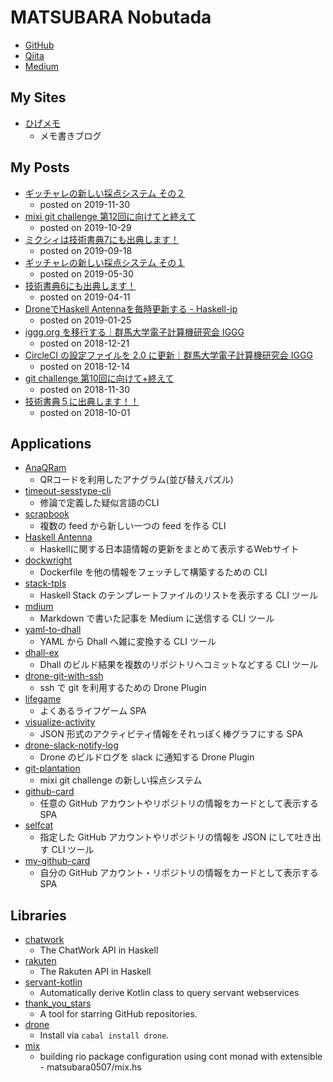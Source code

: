 # MATSUBARA Nobutada
- [GitHub](https://github.com/matsubara0507)
- [Qiita](https://qiita.com/matsubara0507)
- [Medium](https://medium.com/@nobutada)

## My Sites
- [ひげメモ](http://matsubara0507.github.io)
    - メモ書きブログ

## My Posts
- [ギッチャレの新しい採点システム その２](https://medium.com/mixi-developers/mgc-with-git-plantation-part2-7329ad46dd8f)
    - posted on 2019-11-30
- [mixi git challenge 第12回に向けてと終えて](https://medium.com/mixi-developers/mixi-git-challenge-12-4efc1fafe26e)
    - posted on 2019-10-29
- [ミクシィは技術書典7にも出典します！](https://medium.com/mixi-developers/techbookfest7-960fa7786555)
    - posted on 2019-09-18
- [ギッチャレの新しい採点システム その１](https://medium.com/mixi-developers/mgc-with-git-plantation-part1-7b9387059366)
    - posted on 2019-05-30
- [技術書典6にも出典します！](https://medium.com/mixi-developers/%E6%8A%80%E8%A1%93%E6%9B%B8%E5%85%B86%E3%81%AB%E3%82%82%E5%87%BA%E5%85%B8%E3%81%97%E3%81%BE%E3%81%99-85415d6ba804)
    - posted on 2019-04-11
- [DroneでHaskell Antennaを毎時更新する - Haskell-jp](http://haskell.jp/blog/posts/2019/hourly-antenna.html)
    - posted on 2019-01-25
- [iggg.org を移行する｜群馬大学電子計算機研究会 IGGG](http://iggg.github.io/2018/12/22/replace-iggg-org/)
    - posted on 2018-12-21
- [CircleCI の設定ファイルを 2.0 に更新｜群馬大学電子計算機研究会 IGGG](http://iggg.github.io/2018/12/15/update-circleci-2/)
    - posted on 2018-12-14
- [git challenge 第10回に向けて+終えて](https://medium.com/mixi-developers/git-challenge-%E7%AC%AC10%E5%9B%9E%E3%81%AB%E5%90%91%E3%81%91%E3%81%A6-%E7%B5%82%E3%81%88%E3%81%A6-575d02a6602)
    - posted on 2018-11-30
- [技術書典５に出典します！！](https://medium.com/mixi-developers/%E6%8A%80%E8%A1%93%E6%9B%B8%E5%85%B8%EF%BC%95%E3%81%AB%E5%87%BA%E5%85%B8%E3%81%97%E3%81%BE%E3%81%99-9cde1c8417e5)
    - posted on 2018-10-01

## Applications
- [AnaQRam](http://github.com/matsubara0507/AnaQRam)
    - QRコードを利用したアナグラム(並び替えパズル)
- [timeout-sesstype-cli](http://github.com/matsubara0507/timeout-sesstype.hs)
    - 修論で定義した疑似言語のCLI
- [scrapbook](https://github.com/matsubara0507/scrapbook)
    - 複数の feed から新しい一つの feed を作る CLI
- [Haskell Antenna](https://github.com/haskell-jp/antenna)
    - Haskellに関する日本語情報の更新をまとめて表示するWebサイト
- [dockwright](https://github.com/matsubara0507/dockwright)
    - Dockerfile を他の情報をフェッチして構築するための CLI
- [stack-tpls](https://github.com/matsubara0507/stack-tpls)
    - Haskell Stack のテンプレートファイルのリストを表示する CLI ツール
- [mdium](https://github.com/matsubara0507/mdium)
    - Markdown で書いた記事を Medium に送信する CLI ツール
- [yaml-to-dhall](https://github.com/matsubara0507/yaml-to-dhall)
    - YAML から Dhall へ雑に変換する CLI ツール
- [dhall-ex](https://github.com/matsubara0507/dhall-ex)
    - Dhall のビルド結果を複数のリポジトリへコミットなどする CLI ツール
- [drone-git-with-ssh](https://github.com/matsubara0507/drone-git-with-ssh)
    - ssh で git を利用するための Drone Plugin
- [lifegame](https://github.com/matsubara0507/lifegame)
    - よくあるライフゲーム SPA
- [visualize-activity](https://github.com/matsubara0507/visualize-activity)
    - JSON 形式のアクティビティ情報をそれっぽく棒グラフにする SPA
- [drone-slack-notify-log](https://github.com/matsubara0507/drone-slack-notify-log)
    - Drone のビルドログを slack に通知する Drone Plugin
- [git-plantation](https://github.com/matsubara0507/git-plantation)
    - mixi git challenge の新しい採点システム
- [github-card](https://github.com/matsubara0507/github-card)
    - 任意の GitHub アカウントやリポジトリの情報をカードとして表示する SPA
- [selfcat](https://github.com/matsubara0507/selfcat)
    - 指定した GitHub アカウントやリポジトリの情報を JSON にして吐き出す CLI ツール
- [my-github-card](https://github.com/matsubara0507/my-github-cards)
    - 自分の GitHub アカウント・リポジトリの情報をカードとして表示する SPA

## Libraries
- [chatwork](http://hackage.haskell.org/package/chatwork)
    - The ChatWork API in Haskell
- [rakuten](http://hackage.haskell.org/package/rakuten)
    - The Rakuten API in Haskell
- [servant-kotlin](http://hackage.haskell.org/package/servant-kotlin)
    - Automatically derive Kotlin class to query servant webservices
- [thank_you_stars](http://hex.pm/packages/thank_you_stars)
    - A tool for starring GitHub repositories.
- [drone](http://hackage.haskell.org/package/drone)
    - Install via `cabal install drone`. 
- [mix](https://github.com/matsubara0507/mix.hs)
    - building rio package configuration using cont monad with extensible   - matsubara0507/mix.hs
